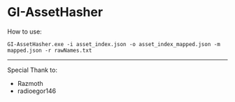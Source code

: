 # GI-AssetHasher
How to use:
```
GI-AssetHasher.exe -i asset_index.json -o asset_index_mapped.json -m mapped.json -r rawNames.txt
```
_____________________________________________________________________________________________________________________________
Special Thank to:
- Razmoth
- radioegor146
